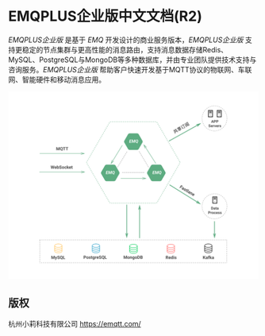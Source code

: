 
# EMQPLUS企业版中文文档(R2)

*EMQPLUS企业版* 是基于 *EMQ* 开发设计的商业服务版本，*EMQPLUS企业版* 支持更稳定的节点集群与更高性能的消息路由，支持消息数据存储Redis、MySQL、PostgreSQL与MongoDB等多种数据库，并由专业团队提供技术支持与咨询服务。*EMQPLUS企业版* 帮助客户快速开发基于MQTT协议的物联网、车联网、智能硬件和移动消息应用。

![emqplus-enterprise](./_static/images/emqplus_enterprise.png)

## 版权

杭州小莉科技有限公司 https://emqtt.com/

